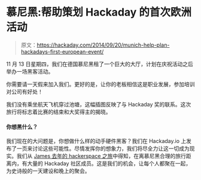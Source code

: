 # 慕尼黑:帮助策划 Hackaday 的首次欧洲活动

> 原文：<https://hackaday.com/2014/09/20/munich-help-plan-hackadays-first-european-event/>

11 月 13 日星期四，我们在德国慕尼黑租了一个巨大的大厅，计划在庆祝活动之后举办一场黑客活动。

你需要请一天假来加入我们。更好的是，让你的老板相信这是职业发展，参加培训对公司有好处！

我们没有乘坐航天飞机穿过池塘，这幅插图反映了与 Hackaday 奖的联系。这次旅行将标志着比赛的结束和大奖得主的揭晓。

#### 你想黑什么？

我们现在的大问题是，你想做什么样的动手硬件黑客？我们在 Hackaday.io 上发布了一页来讨论这些可能性。尽情发挥你的想象力，我们将尽全力让这一切成为现实。我们从 [James 去年的 hackerspace 之旅](http://hackaday.com/tag/hackerspacing-in-europe/)中得知，在离慕尼黑合理的旅行距离内，有大量的 Hackaday 社区成员。这是我们的机会，让每个人都聚在一起，为史诗般的一天建设和晚上的聚会。
